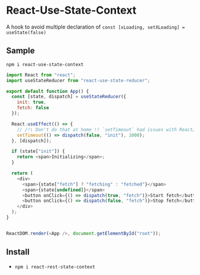 # React-Use-State-Context

A hook to avoid multiple declaration of `const [xLoading, setXLoading] = useState(false)`

## Sample

`npm i react-use-state-context`

```js
import React from "react";
import useStateReducer from "react-use-state-reducer";

export default function App() {
  const [state, dispatch] = useStateReducer({
    init: true,
    fetch: false
  });

  React.useEffect(() => {
    // /!\ Don't do that at home !! `setTimeout` had issues with React/hooks : https://medium.com/javascript-in-plain-english/usetimeout-react-hook-3cc58b94af1f
    setTimeout(() => dispatch(false, "init"), 1000);
  }, [dispatch]);

  if (state["init"]) {
    return <span>Initializing</span>;
  }

  return (
    <div>
      <span>{state["fetch"] ? "fetching" : "fetched"}</span>
      <span>{state[undefined]}</span>
      <button onClick={() => dispatch(true, "fetch")}>Start fetch</button>
      <button onClick={() => dispatch(false, "fetch")}>Stop fetch</button>
    </div>
  );
}


ReactDOM.render(<App />, document.getElementById("root"));
```

## Install

- `npm i react-rest-state-context`
